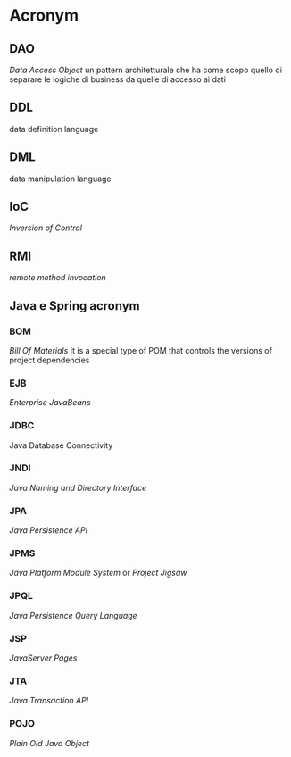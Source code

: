# Acronym

## DAO
*Data Access Object*
un pattern architetturale che ha come scopo quello di separare le logiche di business da quelle di accesso ai dati

## DDL
data definition language

## DML
data manipulation language

## IoC
*Inversion of Control*

## RMI
*remote method invocation*

## Java e Spring acronym

### BOM
*Bill Of Materials*
It is a special type of POM that controls the versions of project dependencies

### EJB
*Enterprise JavaBeans*

### JDBC
Java Database Connectivity

### JNDI
*Java Naming and Directory Interface*

### JPA
*Java Persistence API*

### JPMS
*Java Platform Module System* or *Project Jigsaw*

### JPQL
*Java Persistence Query Language*

### JSP
*JavaServer Pages*

### JTA
*Java Transaction API*

### POJO
*Plain Old Java Object* 